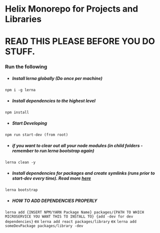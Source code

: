 # Helix Monorepo for Projects and Libraries
# READ THIS PLEASE BEFORE YOU DO STUFF.


### Run the following

- ##### Install lerna globally (Do once per machine)
`npm i -g lerna`

- ##### Install dependencies to the highest level
`npm install` 

- ##### Start Developing
`npm run start-dev (from root)` 

- ##### if you want to clear out all your node modules (in child folders - remember to run lerna bootstrap again)
`lerna clean -y` 

- ##### Install dependencies for packages and create symlinks (runs prior to start-dev every time). Read more [here](https://github.com/lerna/lerna/tree/master/commands/bootstrap#readme)
`lerna bootstrap` 

- ##### HOW TO ADD DEPENDENCIES PROPERLY
`lerna add {INSERT NPM/YARN Package Name} packages/{PATH TO WHICH MICROSERVICE YOU WANT THIS TO INSTALL TO} {add -dev for dev dependencies}`
ex `lerna add react packages/library`
ex `lerna add someDevPackage packages/library -dev`
